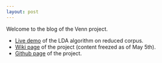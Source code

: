 ```yaml
---
layout: post
---
```


Welcome to the blog of the Venn project. 

*  [Live demo](demo-lda/index.html) of the LDA algorithm on reduced corpus.
*  [Wiki page](http://wiki.epidemium.cc/wiki/venn) of the project (content freezed as of May 5th).
*  [Github page](https://github.com/venn-epidemium) of the project.
